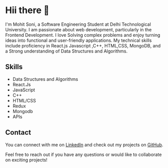 # Hii there 👋
I'm Mohit Soni, a Software Engineering Student at Delhi Technological University. I am passionate about web development, particularly in the Frontend  Development. I love Solving complex problems and enjoy turning ideas into functional and user-friendly applications. My technical skills include proficiency in React.js Javascript ,C++, HTML,CSS, MongoDB, and a Strong understanding of Data Structures and Algorithms. 

## Skills

- Data Structures and Algorithms
- React.Js
- JavaScript
- C++
- HTML/CSS
- Redux
- Mongodb
- APIs

## Contact

You can connect with me on [LinkedIn](https://www.linkedin.com/in/your-profile-url/) and check out my projects on [GitHub](https://github.com/your-username).

Feel free to reach out if you have any questions or would like to collaborate on exciting projects!

